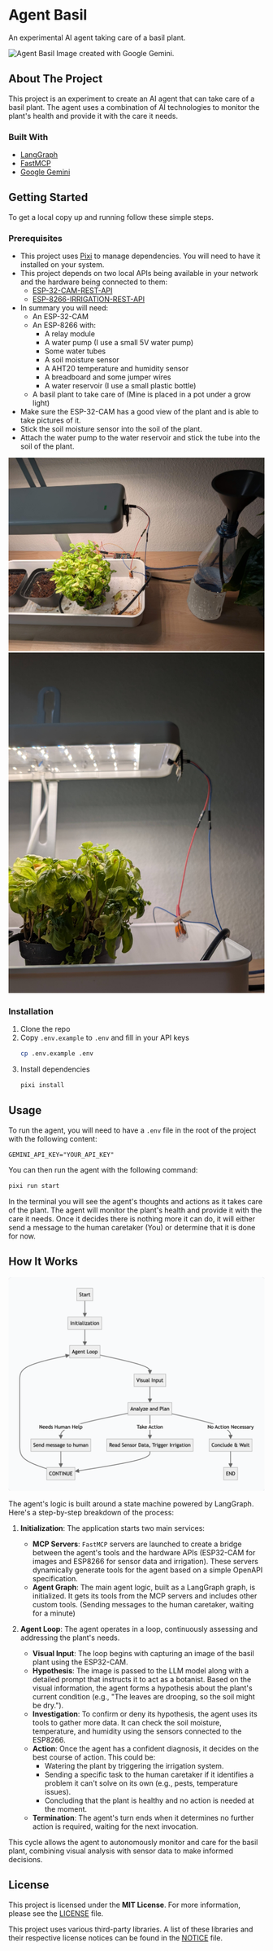# Agent Basil

An experimental AI agent taking care of a basil plant.

![Agent Basil](logo.png)
Image created with Google Gemini.

## About The Project

This project is an experiment to create an AI agent that can take care of a basil plant. The agent uses a combination of AI technologies to monitor the plant's health and provide it with the care it needs.

### Built With

*   [LangGraph](https://github.com/langchain-ai/langgraph)
*   [FastMCP](https://github.com/jlowin/fastmcp)
*   [Google Gemini](https://ai.google.dev/)

## Getting Started

To get a local copy up and running follow these simple steps.

### Prerequisites

- This project uses [Pixi](https://pixi.sh/) to manage dependencies. You will need to have it installed on your system.
- This project depends on two local APIs being available in your network and the hardware being connected to them:
    - [ESP-32-CAM-REST-API](https://github.com/dominik-reiner/esp32-cam-rest-api)
    - [ESP-8266-IRRIGATION-REST-API](https://github.com/dominik-reiner/esp8266-irrigation-rest-api)
- In summary you will need:
   - An ESP-32-CAM
   - An ESP-8266 with:
        - A relay module
        - A water pump (I use a small 5V water pump)
        - Some water tubes 
        - A soil moisture sensor
        - A AHT20 temperature and humidity sensor
        - A breadboard and some jumper wires
        - A water reservoir (I use a small plastic bottle)
   - A basil plant to take care of (Mine is placed in a pot under a grow light)
- Make sure the ESP-32-CAM has a good view of the plant and is able to take pictures of it.
- Stick the soil moisture sensor into the soil of the plant.
- Attach the water pump to the water reservoir and stick the tube into the soil of the plant.

![Agent Basil Setup](setup.jpg)
![Agent Basil Cam Setup](setup_cam.jpg)

### Installation

1. Clone the repo
2. Copy `.env.example` to `.env` and fill in your API keys
    ```sh
    cp .env.example .env
    ```
3. Install dependencies
    ```sh
    pixi install
    ```

## Usage

To run the agent, you will need to have a `.env` file in the root of the project with the following content:

```
GEMINI_API_KEY="YOUR_API_KEY"
```

You can then run the agent with the following command:

```sh
pixi run start
```

In the terminal you will see the agent's thoughts and actions as it takes care of the plant.
The agent will monitor the plant's health and provide it with the care it needs.
Once it decides there is nothing more it can do, it will either send a message to the human caretaker (You)
or determine that it is done for now.

## How It Works

![Agent Basil Architecture](agent_graph.png)

The agent's logic is built around a state machine powered by LangGraph. Here's a step-by-step breakdown of the process:

1.  **Initialization**: The application starts two main services:
    *   **MCP Servers**: `FastMCP` servers are launched to create a bridge between the agent's tools and the hardware APIs (ESP32-CAM for images and ESP8266 for sensor data and irrigation). These servers dynamically generate tools for the agent based on a simple OpenAPI specification.
    *   **Agent Graph**: The main agent logic, built as a LangGraph graph, is initialized. It gets its tools from the MCP servers and includes other custom tools. (Sending messages to the human caretaker, waiting for a minute)

2.  **Agent Loop**: The agent operates in a loop, continuously assessing and addressing the plant's needs.
    *   **Visual Input**: The loop begins with capturing an image of the basil plant using the ESP32-CAM.
    *   **Hypothesis**: The image is passed to the LLM model along with a detailed prompt that instructs it to act as a botanist. Based on the visual information, the agent forms a hypothesis about the plant's current condition (e.g., "The leaves are drooping, so the soil might be dry.").
    *   **Investigation**: To confirm or deny its hypothesis, the agent uses its tools to gather more data. It can check the soil moisture, temperature, and humidity using the sensors connected to the ESP8266.
    *   **Action**: Once the agent has a confident diagnosis, it decides on the best course of action. This could be:
        *   Watering the plant by triggering the irrigation system.
        *   Sending a specific task to the human caretaker if it identifies a problem it can't solve on its own (e.g., pests, temperature issues).
        *   Concluding that the plant is healthy and no action is needed at the moment.
    *   **Termination**: The agent's turn ends when it determines no further action is required, waiting for the next invocation.

This cycle allows the agent to autonomously monitor and care for the basil plant, combining visual analysis with sensor data to make informed decisions.

## License

This project is licensed under the **MIT License**. For more information, please see the [LICENSE](LICENSE) file.

This project uses various third-party libraries. A list of these libraries and their respective license notices can be found in the [NOTICE](NOTICE.md) file.
